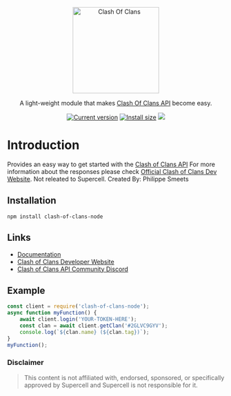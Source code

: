 <div align="center">
 <img src="https://1000logos.net/wp-content/uploads/2021/02/Clash-of-Clans-logo.png" height="200px"  alt="Clash Of Clans"/>
 <br>
 <p>A light-weight module that makes <a href="https://developer.clashofclans.com/">Clash Of Clans API</a> become easy.</p>
 <a href="https://packagephobia.now.sh/result?p=clash-of-clans-node"><img src="https://badgen.net/packagephobia/install/clash-of-clans-node" alt="Current version"></a>
 <a href="https://www.npmjs.com/package/clash-of-clans-node"><img src="https://img.shields.io/npm/v/clash-of-clans-node" alt="Install size"></a>
 <a href="https://www.npmjs.com/package/clash-of-clans-node"><img src="https://img.shields.io/npm/dt/clash-of-clans-node.svg?maxAge=3600"></a>
 <br>
</div>

# Introduction

Provides an easy way to get started with the [Clash of Clans API](https://developer.clashofclans.com)
For more information about the responses please check [Official Clash of Clans Dev Website](https://developer.clashofclans.com/api-docs/index.html). Not releated to Supercell.
Created By: Philippe Smeets

## Installation

`npm install clash-of-clans-node`

## Links

- [Documentation](https://github.com/Knightplayzz/clash-of-clans/blob/main/documentation.md)
- [Clash of Clans Developer Website](https://developer.clashofclans.com/)
- [Clash of Clans API Community Discord](https://discord.gg/Eaja7gJ)

## Example

```javascript
const client = require('clash-of-clans-node');
async function myFunction() {
    await client.login('YOUR-TOKEN-HERE');
    const clan = await client.getClan('#2GLVC9GYV');
    console.log(`${clan.name} (${clan.tag})`);
}
myFunction();
```

### Disclaimer

> This content is not affiliated with, endorsed, sponsored, or specifically approved by Supercell and Supercell is not responsible for it.

